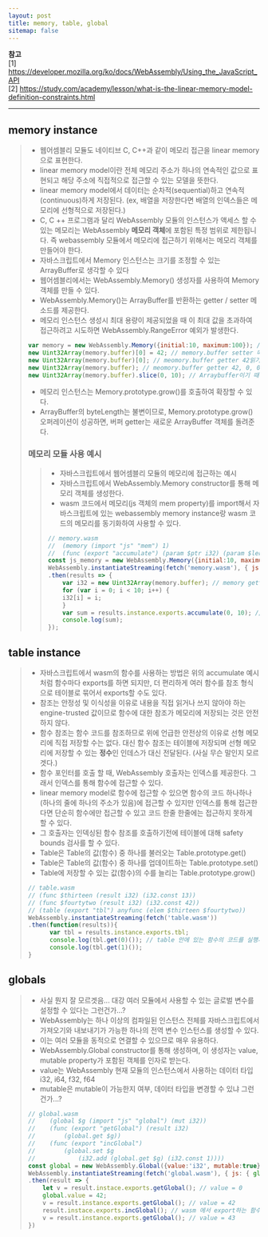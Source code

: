 ```yaml
---
layout: post
title: memory, table, global
sitemap: false
---
```


**참고**  
[1] <https://developer.mozilla.org/ko/docs/WebAssembly/Using_the_JavaScript_API>  
[2] <https://study.com/academy/lesson/what-is-the-linear-memory-model-definition-constraints.html>
* * *  

## memory instance
> * 웹어셈블리 모듈도 네이티브 C, C++과 같이 메모리 접근을 linear memory으로 표현한다.
> * linear memory model이란 전체 메모리 주소가 하나의 연속적인 값으로 표현되고 해당 주소에 직접적으로 접근할 수 있는 모델을 뜻한다.
> * linear memory model에서 데이터는 순차적(sequential)하고 연속적(continuous)하게 저장된다. (ex, 배열을 저장한다면 배열의 인덱스들은 메모리에 선형적으로 저장된다.)
> * C, C ++ 프로그램과 달리 WebAssembly 모듈의 인스턴스가 액세스 할 수 있는 메모리는 WebAssembly **메모리 객체**에 포함된 특정 범위로 제한됩니다. 즉 webassembly 모듈에서 메모리에 접근하기 위해서는 메모리 객체를 만들어야 한다.
> * 자바스크립트에서 Memory 인스턴스는 크기를 조정할 수 있는 ArrayBuffer로 생각할 수 있다
> * 웹어셈블리에서는 WebAssembly.Memory() 생성자를 사용하여 Memory 객체를 만들 수 있다.
> * WebAssembly.Memory()는 ArrayBuffer를 반환하는 getter / setter 메소드를 제공한다.
> * 메모리 인스턴스 생성시 최대 용량이 제공되었을 때 이 최대 값을 초과하여 접근하려고 시도하면 WebAssembly.RangeError 예외가 발생한다.
> ~~~js
> var memory = new WebAssembly.Memory({initial:10, maximum:100}); // 한 페이지에 64킬로 바이트 
> new Uint32Array(memory.buffer)[0] = 42; // memory.buffer setter 메소드인가 getter 메소드인가...
> new Uint32Array(memory.buffer)[0]; // meomory.buffer getter 42읽기
> new Uint32Array(memory.buffer); // meomory.buffer getter 42, 0, 0, 0, 0, 0, 0, 0, 0, ...
> new Uint32Array(memory.buffer).slice(0, 10); // Arraybuffer이기 때문에 slice같은 것도 사용 가능42, 0, 0, 0, ..., 0
> ~~~
> * 메모리 인스턴스는 Memory.prototype.grow()를 호출하여 확장할 수 있다.
> * ArrayBuffer의 byteLength는 불변이므로, Memory.prototype.grow() 오퍼레이션이 성공하면, 버퍼 getter는 새로운 ArrayBuffer 객체를 돌려준다.
> ### 메모리 모듈 사용 예시
> > * 자바스크립트에서 웹어셈블리 모듈의 메모리에 접근하는 예시
> > * 자바스크립트에서 WebAssembly.Memory constructor를 통해 메모리 객체를 생성한다.
> > * wasm 코드에서 메모리(js 객체의 mem property)를 import해서 자바스크립트에 있는 webassembly memory instance랑 wasm 코드의 메모리를 동기화하여 사용할 수 있다.
> > ~~~js
> > // memory.wasm
> > //  (memory (import "js" "mem") 1)
> > //  (func (export "accumulate") (param $ptr i32) (param $len i32) (result i32)
> > const js_memory = new WebAssembly.Memory({initial:10, maximum:100}); // 자바스크립트에서 미리 메모리를 할당해놔야하나봄,,,?
> > WebAssembly.instantiateStreaming(fetch('memory.wasm'), { js: { mem: js_memory } }) // wasm 코드에서 import "js" "mem" 을 했으니 그거에 맞춰서 같이 넣어줘야 한다.
> > .then(results => {
> >     var i32 = new Uint32Array(memory.buffer); // memory getter로 메모리 접근 가능한 ArrayBuffer 객체
> >     for (var i = 0; i < 10; i++) {
> >     i32[i] = i;
> >     }
> >     var sum = results.instance.exports.accumulate(0, 10); // wasm 코드에서 exports 한 함수
> >     console.log(sum);
> > });
> > ~~~

## table instance
> * 자바스크립트에서 wasm의 함수를 사용하는 방법은 위의 accumulate 예시처럼 함수마다 exports를 하면 되지만, 더 편리하게 여러 함수를 참조 형식으로 테이블로 묶어서 exports할 수도 있다.
> * 참조는 안정성 및 이식성을 이유로 내용을 직접 읽거나 쓰지 않아야 하는 engine-trusted 값이므로 함수에 대한 참조가 메모리에 저장되는 것은 안전하지 않다.
> * 함수 참조는 함수 코드를 참조하므로 위에 언급한 안전상의 이유로 선형 메모리에 직접 저장할 수는 없다. 대신 함수 참조는 테이블에 저장되며 선형 메모리에 저장할 수 있는 **정수**인 인데스가 대신 전달된다. (사실 무슨 말인지 모르겟다.)
> * 함수 포인터를 호출 할 때, WebAssembly 호출자는 인덱스를 제공한다. 그래서 인덱스를 통해 함수에 접근할 수 있다.
> * linear memory model로 함수에 접근할 수 있으면 함수의 코드 하나하나(하나의 줄에 하나의 주소가 있음)에 접근할 수 있지만 인덱스를 통해 접근한다면 단순히 함수에만 접근할 수 있고 코드 한줄 한줄에는 접근하지 못하게 할 수 있다.
> * 그 호출자는 인덱싱된 함수 참조를 호출하기전에 테이블에 대해 safety bounds 검사를 할 수 있다.
> * Table은 Table의 값(함수) 중 하나를 불러오는 Table.prototype.get()
> * Table은 Table의 값(함수) 중 하나를 업데이트하는 Table.prototype.set()
> * Table에 저장할 수 있는 값(함수)의 수를 늘리는 Table.prototype.grow()
> ~~~js
> // table.wasm
> // (func $thirteen (result i32) (i32.const 13))
> // (func $fourtytwo (result i32) (i32.const 42))
> // (table (export "tbl") anyfunc (elem $thirteen $fourtytwo))
> WebAssembly.instantiateStreaming(fetch('table.wasm'))
> .then(function(results)){
>       var tbl = results.instance.exports.tbl;
>       console.log(tbl.get(0)()); // table 안에 있는 함수의 코드를 실행시키고 싶으면 ()를 하면 된다.
>       console.log(tbl.get(1)());
> }
> ~~~

## globals
> * 사실 뭔지 잘 모르겟음... 대강 여러 모듈에서 사용할 수 있는 글로벌 변수를 설정할 수 있다는 그런건가...?
> * WebAssembly는 하나 이상의 컴파일된 인스턴스 전체를 자바스크립트에서 가져오기와 내보내기가 가능한 하나의 전역 변수 인스턴스를 생성할 수 있다.
> * 이는 여러 모듈을 동적으로 연결할 수 있으므로 매우 유용하다.
> * WebAssembly.Global constructor를 통해 생성하며, 이 생성자는 value, mutable property가 포함된 객체를 인자로 받는다.
> * value는 WebAssembly 현재 모듈의 인스턴스에서 사용하는 데이터 타입 i32, i64, f32, f64
> * mutable은 mutable이 가능한지 여부, 데이터 타입을 변경할 수 있냐 그런건가...?
> ~~~js
> // global.wasm
> //    (global $g (import "js" "global") (mut i32))
> //    (func (export "getGlobal") (result i32)
> //        (global.get $g))
> //    (func (export "incGlobal")
> //        (global.set $g
> //            (i32.add (global.get $g) (i32.const 1))))
> const global = new WebAssembly.Global({value:'i32', mutable:true}, 0);
> WebAssembly.instantiateStreaming(fetch('global.wasm'), { js: { global }})
> .then(result => {
>     let v = result.instace.exports.getGlobal(); // value = 0
>     global.value = 42;
>     v = result.instance.exports.getGlobal(); // value = 42
>     result.instace.exports.incGlobal(); // wasm 에서 export하는 함수로 global의 value 값을 1 증가시켜준다.
>     v = result.instance.exports.getGlobal(); // value = 43
> })
> ~~~